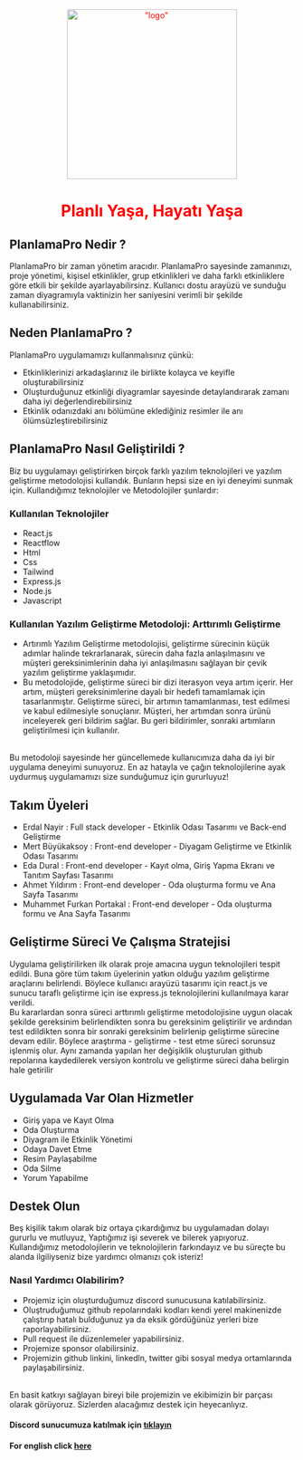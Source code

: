  <div align="center" style="color:red;">
     <img src="https://github.com/PlanlamaPro/PlanlamaPro_Info/blob/main/assets/images/logo_transparent.png" alt=”logo” height="300px" widht="300px">
 <h1>Planlı Yaşa, Hayatı Yaşa</h1>
 </div>
 
## PlanlamaPro Nedir ?
 <p>PlanlamaPro bir zaman yönetim aracıdır. PlanlamaPro sayesinde zamanınızı, proje yönetimi, kişisel etkinlikler, grup etkinlikleri ve daha farklı etkinliklere göre etkili bir şekilde ayarlayabilirsinz. Kullanıcı dostu arayüzü ve sunduğu zaman diyagramıyla vaktinizin her saniyesini verimli bir şekilde kullanabilirsiniz.  </p>
 
## Neden PlanlamaPro ?
PlanlamaPro uygulamamızı kullanmalısınız çünkü:
* Etkinliklerinizi arkadaşlarınız ile birlikte kolayca ve keyifle oluşturabilirsiniz
* Oluşturduğunuz etkinliği diyagramlar sayesinde detaylandırarak  zamanı daha iyi değerlendirebilirsiniz
* Etkinlik odanızdaki anı bölümüne eklediğiniz resimler ile anı ölümsüzleştirebilirsiniz

## PlanlamaPro Nasıl Geliştirildi ?
Biz bu uygulamayı geliştirirken birçok farklı yazılım teknolojileri ve yazılım geliştirme metodolojisi kullandık. Bunların hepsi size en iyi deneyimi sunmak için.
Kullandığımız teknolojiler ve Metodolojiler şunlardır:
 ### Kullanılan Teknolojiler
* React.js
* Reactflow
* Html
* Css
* Tailwind
* Express.js
* Node.js
* Javascript

### Kullanılan Yazılım Geliştirme Metodoloji: Arttırımlı Geliştirme
* Artırımlı Yazılım Geliştirme metodolojisi, geliştirme sürecinin küçük adımlar halinde tekrarlanarak, sürecin daha fazla anlaşılmasını ve müşteri gereksinimlerinin daha iyi anlaşılmasını sağlayan bir çevik yazılım geliştirme yaklaşımıdır.
* Bu metodolojide, geliştirme süreci bir dizi iterasyon veya artım içerir. Her artım, müşteri gereksinimlerine dayalı bir hedefi tamamlamak için tasarlanmıştır. Geliştirme süreci, bir artımın tamamlanması, test edilmesi ve kabul edilmesiyle sonuçlanır. Müşteri, her artımdan sonra ürünü inceleyerek geri bildirim sağlar. Bu geri bildirimler, sonraki artımların geliştirilmesi için kullanılır.
<br />
Bu metodoloji sayesinde her güncellemede kullanıcımıza daha da iyi bir uygulama deneyimi sunuyoruz. En az hatayla ve çağın teknolojilerine ayak uydurmuş uygulamamızı size sunduğumuz için gururluyuz! 

## Takım Üyeleri
 * Erdal Nayir : Full stack developer - Etkinlik Odası Tasarımı ve Back-end Geliştirme
 * Mert Büyükaksoy :  Front-end developer - Diyagam Geliştirme ve Etkinlik Odası Tasarımı
 * Eda Dural : Front-end developer - Kayıt olma, Giriş Yapma Ekranı ve Tanıtım Sayfası Tasarımı
 * Ahmet Yıldırım :  Front-end developer - Oda oluşturma formu ve Ana Sayfa Tasarımı
 * Muhammet Furkan Portakal :  Front-end developer - Oda oluşturma formu ve Ana Sayfa Tasarımı
 
 ## Geliştirme Süreci Ve Çalışma Stratejisi
Uygulama geliştirilirken ilk olarak proje amacına uygun teknolojileri tespit edildi. Buna göre tüm takım üyelerinin yatkın olduğu yazılım geliştirme araçlarını belirlendi. Böylece kullanıcı arayüzü tasarımı için react.js ve sunucu taraflı geliştirme için ise express.js teknolojilerini kullanılmaya karar verildi.<br />
Bu kararlardan sonra süreci arttırımlı geliştirme metodolojisine uygun olacak şekilde gereksinim belirlendikten sonra bu gereksinim geliştirilir ve ardından test edildikten sonra bir sonraki gereksinim belirlenip geliştirme sürecine devam edilir. Böylece araştırma - geliştirme - test etme süreci sorunsuz işlenmiş olur. Aynı zamanda yapılan her değişiklik oluşturulan github repolarına kaydedilerek versiyon kontrolu ve geliştirme süreci daha belirgin hale getirilir
 
 
## Uygulamada Var Olan Hizmetler
* Giriş yapa ve Kayıt Olma
* Oda Oluşturma
* Diyagram ile Etkinlik Yönetimi
* Odaya Davet Etme
* Resim Paylaşabilme
* Oda Silme 
* Yorum Yapabilme

## Destek Olun
Beş kişilik takım olarak biz ortaya çıkardığımız bu uygulamadan dolayı gururlu ve mutluyuz, Yaptığımız işi severek ve bilerek yapıyoruz. Kullandığımız metodolojilerin ve teknolojilerin farkındayız ve bu süreçte bu alanda ilgiliyseniz bize yardımcı olmanızı çok isteriz! 

### Nasıl Yardımcı Olabilirim?
* Projemiz için oluşturduğumuz discord sunucusuna katılabilirsiniz.
* Oluştruduğumuz github repolarındaki kodları kendi yerel makinenizde çalıştırıp hatalı bulduğunuz ya da eksik gördüğünüz yerleri bize raporlayabilirsiniz.
* Pull request ile düzenlemeler yapabilirsiniz.
* Projemize sponsor olabilirsiniz.
* Projemizin github linkini, linkedln, twitter gibi sosyal medya ortamlarında paylaşabilirsiniz.  

<br /> 
En basit katkıyı sağlayan bireyi bile projemizin ve ekibimizin bir parçası olarak görüyoruz. Sizlerden alacağımız destek için heyecanlıyız. 

#### Discord sunucumuza katılmak için [tıklayın](https://discord.gg/TgDRXbZamZ)
#### For english click [here](https://github.com/PlanlamaPro/PlanlamaPro_Info/blob/main/README_EN.md)



   



